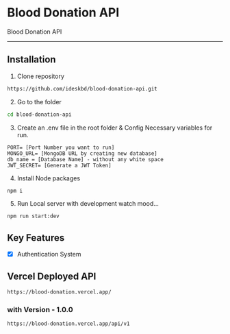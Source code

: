 # Blood Donation API

Blood Donation API

---

## Installation

1. Clone repository

```bash
https://github.com/ideskbd/blood-donation-api.git
```

2. Go to the folder

```bash
cd blood-donation-api
```

3. Create an .env file in the root folder & Config Necessary variables for run.

```
PORT= [Port Number you want to run]
MONGO_URL= [MongoDB URL by creating new database]
db_name = [Database Name] - without any white space
JWT_SECRET= [Generate a JWT Token]
```

4. Install Node packages

```bash
npm i
```

5. Run Local server with development watch mood...

```bash
npm run start:dev
```

## Key Features

- [x] Authentication System

## Vercel Deployed API

```bash
https://blood-donation.vercel.app/
```
### with Version - 1.0.0

```bash
https://blood-donation.vercel.app/api/v1
```